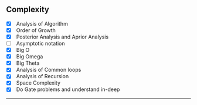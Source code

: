 ## Complexity

- [x]  Analysis of Algorithm
- [x]  Order of Growth
- [x]  Posterior Analysis and Aprior Analysis
- [ ]  Asymptotic notation
- [x]  Big O
- [x]  Big Omega
- [x]  Big Theta
- [x]  Analysis of Common loops
- [x]  Analysis of Recursion
- [x]  Space Complexity
- [x]  Do Gate problems and understand in-deep

* * *

